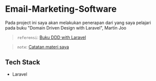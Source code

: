 # Email-Marketing-Software

Pada project ini saya akan melakukan penerapan dari yang saya pelajari pada buku "Domain Driven Design with Laravel", Martin Joo

> `referensi`: [Buku DDD with Laravel](https://domain-driven-design-laravel.com/)

> `note`: [Catatan materi saya](https://domain-driven-design-laravel.com/)

## Tech Stack

-   Laravel
